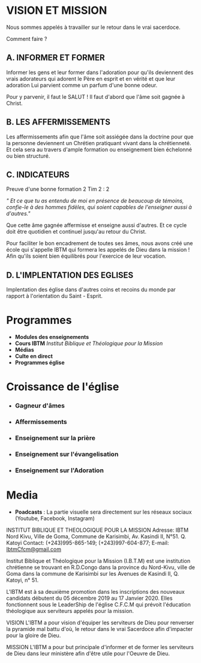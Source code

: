 # VISION ET MISSION

Nous sommes appelés à travailler sur le retour dans le vrai sacerdoce. 

Comment faire ?

## A. INFORMER ET FORMER
Informer les gens et leur former dans l'adoration pour qu'ils deviennent des vrais adorateurs qui adorent le Père en esprit et en vérité et que leur adoration Lui parvient comme un parfum d'une bonne odeur.

Pour y parvenir, il faut le SALUT !
Il faut d'abord que l'âme soit gagnée à Christ.

## B. LES AFFERMISSEMENTS
Les affermissements afin que l'âme soit assiégée dans la doctrine pour que la personne deviennent un Chrétien pratiquant  vivant dans la chrétienneté. Et cela sera au travers d'ample formation ou enseignement bien échelonné ou bien structuré.

## C. INDICATEURS

Preuve d'une bonne formation 2 Tim 2 : 2

_" Et ce que tu as entendu de moi en présence de beaucoup de témoins, confie-le à des hommes fidèles, qui soient capables de l'enseigner aussi à d'autres."_

Que cette âme gagnée affermisse et enseigne aussi d'autres. Et ce cycle doit être quotidien et continuel jusqu'au retour du Christ.

Pour faciliter le bon encadrement de toutes ses âmes, nous avons créé une école qui s'appelle IBTM qui formera les appelés de Dieu dans la mission ! Afin qu'ils soient bien équilibrés pour l'exercice de leur vocation.

## D. L'IMPLENTATION DES EGLISES
Implentation des église dans d'autres coins et recoins du monde par rapport à l'orientation du Saint - Esprit.

# Programmes

- **Modules des enseignements**
- **Cours IBTM** _Institut Biblique et Théologique pour la Mission_
- **Médias**
- **Culte en direct**
- **Programmes église**


# Croissance de l'église
- ### Gagneur d'âmes
- ### Affermissements
- ### Enseignement sur la prière
- ### Enseignement sur l'évangelisation
- ### Enseignement sur l'Adoration

# Media
- **Poadcasts** : La partie visuelle sera directement sur les réseaux sociaux (Youtube, Facebook, Instagram)


INSTITUT BIBLIQUE ET THEOLOGIQUE POUR LA MISSION
Adresse: IBTM Nord Kivu, Ville de Goma, Commune de Karisimbi, Av. Kasindi II, N°51. Q. Katoyi
Contact: (+243)995-865-149; (+243)997-604-877;
E-mail: IbtmCfcm@gmail.com

Institut Biblique et Théologique pour la Mission (I.B.T.M) est une institution chrétienne se trouvant en R.D.Congo dans la province du Nord-Kivu, ville de Goma dans la commune de Karisimbi sur les Avenues de Kasindi II, Q. Katoyi, n° 51.

L'IBTM est à sa deuxième promotion dans les inscriptions des nouveaux candidats débutent du 05 décembre 2019 au 17 Janvier 2020. Elles fonctionnent sous le LeaderShip de l'église C.F.C.M qui prévoit l'éducation théologique aux serviteurs appelés pour la mission.

VISION
L'IBTM a pour vision d'équiper les serviteurs de Dieu pour renverser la pyramide mal battu d'où, le retour dans le vrai Sacerdoce afin d'impacter pour la gloire de Dieu.

MISSION
L'IBTM a pour but principale d'informer et de former les serviteurs de Dieu dans leur ministère afin d'être utile pour l'Oeuvre de Dieu.


